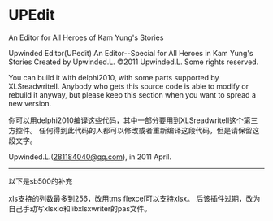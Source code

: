 # UPEdit
An Editor for All Heroes of Kam Yung's Stories


  Upwinded Editor(UPedit)
  An Editor--Special for All Heroes in Kam Yung's Stories
  Created by Upwinded.L.
  ©2011 Upwinded.L. Some rights reserved.



  You can build it with delphi2010, with some parts supported by XLSreadwriteII.
  Anybody who gets this source code is able to modify or rebuild it anyway,
  but please keep this section when you want to spread a new version.



  你可以用delphi2010编译这些代码，其中一部分要用到XLSreadwriteII这个第三方控件。
  任何得到此代码的人都可以修改或者重新编译这段代码，但是请保留这段文字。


  Upwinded.L.(281184040@qq.com), in 2011 April. 
  
  -----------------
  以下是sb500的补充
  
  xls支持的列数最多到256，改用tms flexcel可以支持xlsx。
  后该插件过期，改为自己手动写xlsxio和libxlsxwriter的pas文件。
